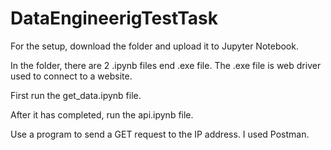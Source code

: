 # DataEngineerigTestTask

For the setup, download the folder and upload it to Jupyter Notebook.

In the folder, there are 2 .ipynb files end .exe file. The .exe file is web driver used to connect to a website.

First run the get_data.ipynb file.

After it has completed, run the api.ipynb file.

Use a program to send a GET request to the IP address. I used Postman.

